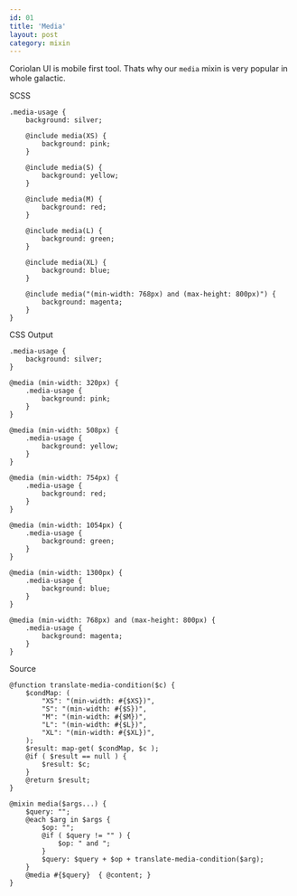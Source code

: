 ```yaml
---
id: 01
title: 'Media'
layout: post
category: mixin
---
```


Coriolan UI is mobile first tool. Thats why our `media` mixin is very popular in whole galactic.

SCSS

    .media-usage {
        background: silver;

        @include media(XS) {
            background: pink;
        }

        @include media(S) {
            background: yellow;
        }

        @include media(M) {
            background: red;
        }

        @include media(L) {
            background: green;
        }

        @include media(XL) {
            background: blue;
        }

        @include media("(min-width: 768px) and (max-height: 800px)") {
            background: magenta;
        }
    }

CSS Output

    .media-usage {
        background: silver;
    }

    @media (min-width: 320px) {
        .media-usage {
            background: pink;
        }
    }

    @media (min-width: 508px) {
        .media-usage {
            background: yellow;
        }
    }

    @media (min-width: 754px) {
        .media-usage {
            background: red;
        }
    }

    @media (min-width: 1054px) {
        .media-usage {
            background: green;
        }
    }

    @media (min-width: 1300px) {
        .media-usage {
            background: blue;
        }
    }

    @media (min-width: 768px) and (max-height: 800px) {
        .media-usage {
            background: magenta;
        }
    }

Source

    @function translate-media-condition($c) {
        $condMap: (
            "XS": "(min-width: #{$XS})",
            "S": "(min-width: #{$S})",
            "M": "(min-width: #{$M})",
            "L": "(min-width: #{$L})",
            "XL": "(min-width: #{$XL})",
        );
        $result: map-get( $condMap, $c );
        @if ( $result == null ) {
            $result: $c;
        }
        @return $result;
    }

    @mixin media($args...) {
        $query: "";
        @each $arg in $args {
            $op: "";
            @if ( $query != "" ) {
                $op: " and ";
            }
            $query: $query + $op + translate-media-condition($arg);
        }
        @media #{$query}  { @content; }
    }
